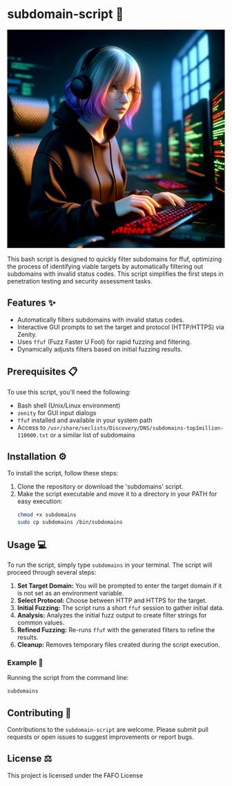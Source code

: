 # subdomain-script :satellite:

<p align="center">
  <img src="bg.png">
</p>

This bash script is designed to quickly filter subdomains for ffuf, optimizing the process of identifying viable targets by automatically filtering out subdomains with invalid status codes. This script simplifies the first steps in penetration testing and security assessment tasks.

## Features :sparkles:

- Automatically filters subdomains with invalid status codes.
- Interactive GUI prompts to set the target and protocol (HTTP/HTTPS) via Zenity.
- Uses `ffuf` (Fuzz Faster U Fool) for rapid fuzzing and filtering.
- Dynamically adjusts filters based on initial fuzzing results.

## Prerequisites :clipboard:

To use this script, you'll need the following:
- Bash shell (Unix/Linux environment)
- `zenity` for GUI input dialogs
- `ffuf` installed and available in your system path
- Access to `/usr/share/seclists/Discovery/DNS/subdomains-top1million-110000.txt` or a similar list of subdomains

## Installation :gear:

To install the script, follow these steps:

1. Clone the repository or download the 'subdomains' script.
2. Make the script executable and move it to a directory in your PATH for easy execution:
   ```bash
   chmod +x subdomains
   sudo cp subdomains /bin/subdomains
   ```

## Usage :computer:

To run the script, simply type `subdomains` in your terminal. The script will proceed through several steps:

1. **Set Target Domain:** You will be prompted to enter the target domain if it is not set as an environment variable.
2. **Select Protocol:** Choose between HTTP and HTTPS for the target.
3. **Initial Fuzzing:** The script runs a short `ffuf` session to gather initial data.
4. **Analysis:** Analyzes the initial fuzz output to create filter strings for common values.
5. **Refined Fuzzing:** Re-runs `ffuf` with the generated filters to refine the results.
6. **Cleanup:** Removes temporary files created during the script execution.

### Example :memo:

Running the script from the command line:
```bash
subdomains
```

## Contributing :handshake:

Contributions to the `subdomain-script` are welcome. Please submit pull requests or open issues to suggest improvements or report bugs.

## License :balance_scale:

This project is licensed under the FAFO License
